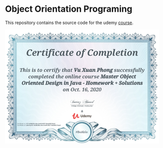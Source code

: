 # Object Orientation Programing
This repository contains the source code for the udemy [course](https://www.udemy.com/course/mastering-object-oriented-design-in-java/).

![oop_cert](./oop_cert.png)